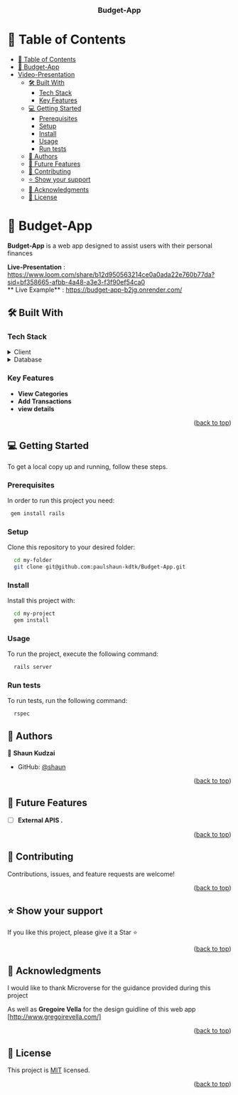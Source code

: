 <a name="readme-top"></a>

<div align="center">
  <br/>
  <h3><b>Budget-App</b></h3>

</div>

# 📗 Table of Contents

- [📗 Table of Contents](#-table-of-contents)
- [📖 Budget-App ](#Budget-App)
- [Video-Presentation](#Live-Presentaton)
  - [🛠 Built With ](#-built-with-)
    - [Tech Stack ](#tech-stack-)
    - [Key Features ](#key-features-)
  - [💻 Getting Started ](#-getting-started-)
    - [Prerequisites](#prerequisites)
    - [Setup](#setup)
    - [Install](#install)
    - [Usage](#usage)
    - [Run tests](#run-tests)
  - [👥 Authors ](#-authors-)
  - [🔭 Future Features ](#-future-features-)
  - [🤝 Contributing ](#-contributing-)
  - [⭐️ Show your support ](#️-show-your-support-)
  - [🙏 Acknowledgments ](#-acknowledgments-)
  - [📝 License ](#-license-)

# 📖 Budget-App <a name="about-project"></a>

**Budget-App** is a web app designed to assist users with their personal finances

**Live-Presentation** : https://www.loom.com/share/b12d950563214ce0a0ada22e760b77da?sid=bf358665-afbb-4a48-a3e3-f3f90ef54ca0 <br />
** Live Example** : https://budget-app-b2jg.onrender.com/
## 🛠 Built With <a name="built-with"></a>

### Tech Stack <a name="tech-stack"></a>

<details>
  <summary>Client</summary>
  <ul>
    <li><a href="https://guides.rubyonrails.org/">Ruby on Rails</a></li>
  </ul>
</details>

<details>
<summary>Database</summary>
  <ul>
    <li><a href="https://www.postgresql.org/">PostgreSQL</a></li>
  </ul>
</details>

### Key Features <a name="key-features"></a>

- **View Categories**
- **Add Transactions**
- **view details**

<p align="right">(<a href="#readme-top">back to top</a>)</p>

## 💻 Getting Started <a name="getting-started"></a>

To get a local copy up and running, follow these steps.

### Prerequisites

In order to run this project you need:

```sh
 gem install rails
```

### Setup

Clone this repository to your desired folder:

```sh
  cd my-folder
  git clone git@github.com:paulshaun-kdtk/Budget-App.git
```

### Install

Install this project with:

```sh
  cd my-project
  gem install
```

### Usage

To run the project, execute the following command:

```sh
  rails server
```

### Run tests

To run tests, run the following command:

```sh
  rspec
```

## 👥 Authors <a name="authors"></a>

👤 **Shaun Kudzai**

- GitHub: [@shaun](https://github.com/paulshaun-kdtk)

<p align="right">(<a href="#readme-top">back to top</a>)</p>

## 🔭 Future Features <a name="future-features"></a>

- [ ] **External APIS .**

<p align="right">(<a href="#readme-top">back to top</a>)</p>

## 🤝 Contributing <a name="contributing"></a>

Contributions, issues, and feature requests are welcome!

<p align="right">(<a href="#readme-top">back to top</a>)</p>

## ⭐️ Show your support <a name="support"></a>

If you like this project, please give it a Star ⭐️

<p align="right">(<a href="#readme-top">back to top</a>)</p>

## 🙏 Acknowledgments <a name="acknowledgements"></a>

I would like to thank Microverse for the guidance provided during this project

As well as **Gregoire Vella** for the design guidline of this web app [http://www.gregoirevella.com/]

<p align="right">(<a href="#readme-top">back to top</a>)</p>

## 📝 License <a name="license"></a>

This project is [MIT](./MIT.md) licensed.

<p align="right">(<a href="#readme-top">back to top</a>)</p>
